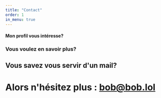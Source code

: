 ```yaml
---
title: "Contact"
order: 1
in_menu: true
---
```

#### Mon profil vous intéresse?
### Vous voulez en savoir plus?
## Vous savez vous servir d'un mail?

# Alors n'hésitez plus : [bob@bob.lol](mailto:_bob_@_bob.lol_) 